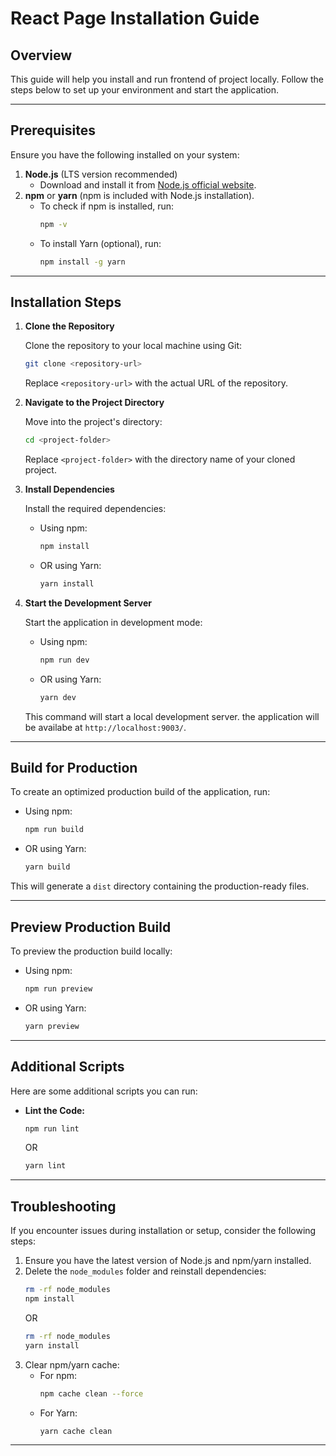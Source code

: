 # React Page Installation Guide

## Overview

This guide will help you install and run frontend of project locally. Follow the steps below to set up your environment and start the application.

---

## Prerequisites

Ensure you have the following installed on your system:

1. **Node.js** (LTS version recommended)
   - Download and install it from [Node.js official website](https://nodejs.org/).
2. **npm** or **yarn** (npm is included with Node.js installation).
   - To check if npm is installed, run:
     ```bash
     npm -v
     ```
   - To install Yarn (optional), run:
     ```bash
     npm install -g yarn
     ```

---

## Installation Steps

1. **Clone the Repository**

   Clone the repository to your local machine using Git:

   ```bash
   git clone <repository-url>
   ```

   Replace `<repository-url>` with the actual URL of the repository.

2. **Navigate to the Project Directory**

   Move into the project's directory:

   ```bash
   cd <project-folder>
   ```

   Replace `<project-folder>` with the directory name of your cloned project.

3. **Install Dependencies**

   Install the required dependencies:

   - Using npm:
     ```bash
     npm install
     ```
   - OR using Yarn:
     ```bash
     yarn install
     ```

4. **Start the Development Server**

   Start the application in development mode:

   - Using npm:
     ```bash
     npm run dev
     ```
   - OR using Yarn:
     ```bash
     yarn dev
     ```

   This command will start a local development server. the application will be availabe at `http://localhost:9003/`.

---

## Build for Production

To create an optimized production build of the application, run:

- Using npm:
  ```bash
  npm run build
  ```
- OR using Yarn:
  ```bash
  yarn build
  ```

This will generate a `dist` directory containing the production-ready files.

---

## Preview Production Build

To preview the production build locally:

- Using npm:
  ```bash
  npm run preview
  ```
- OR using Yarn:
  ```bash
  yarn preview
  ```

---

## Additional Scripts

Here are some additional scripts you can run:

- **Lint the Code:**
  ```bash
  npm run lint
  ```
  OR
  ```bash
  yarn lint
  ```

---

## Troubleshooting

If you encounter issues during installation or setup, consider the following steps:

1. Ensure you have the latest version of Node.js and npm/yarn installed.
2. Delete the `node_modules` folder and reinstall dependencies:
   ```bash
   rm -rf node_modules
   npm install
   ```
   OR
   ```bash
   rm -rf node_modules
   yarn install
   ```
3. Clear npm/yarn cache:
   - For npm:
     ```bash
     npm cache clean --force
     ```
   - For Yarn:
     ```bash
     yarn cache clean
     ```

---

